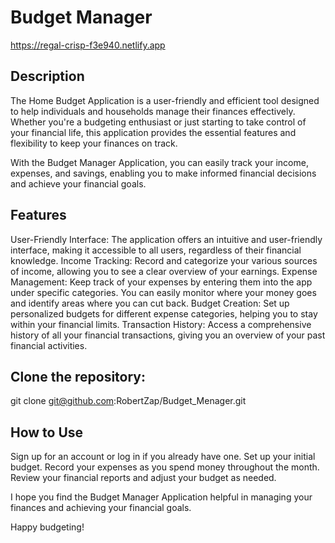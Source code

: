 
# Budget Manager

https://regal-crisp-f3e940.netlify.app

## Description

The Home Budget Application is a user-friendly and efficient tool designed to help individuals and households manage their finances effectively. Whether you're a budgeting enthusiast or just starting to take control of your financial life, this application provides the essential features and flexibility to keep your finances on track.

With the Budget Manager Application, you can easily track your income, expenses, and savings, enabling you to make informed financial decisions and achieve your financial goals.

## Features

User-Friendly Interface: The application offers an intuitive and user-friendly interface, making it accessible to all users, regardless of their financial knowledge.
Income Tracking: Record and categorize your various sources of income, allowing you to see a clear overview of your earnings.
Expense Management: Keep track of your expenses by entering them into the app under specific categories. You can easily monitor where your money goes and identify areas where you can cut back.
Budget Creation: Set up personalized budgets for different expense categories, helping you to stay within your financial limits.
Transaction History: Access a comprehensive history of all your financial transactions, giving you an overview of your past financial activities.

## Clone the repository: 

git clone git@github.com:RobertZap/Budget_Menager.git

## How to Use

Sign up for an account or log in if you already have one.
Set up your initial budget.
Record your expenses as you spend money throughout the month.
Review your financial reports and adjust your budget as needed.



I hope you find the Budget Manager Application helpful in managing your finances and achieving your financial goals.

Happy budgeting!
